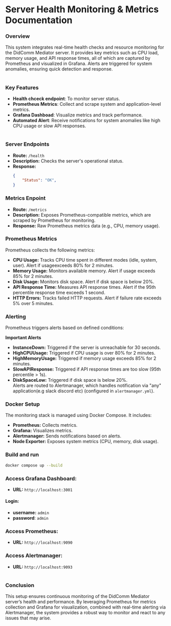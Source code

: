 # **Server Health Monitoring & Metrics Documentation**

### **Overview**

This system integrates real-time health checks and resource monitoring for the DidComm Mediator server. It provides key metrics such as CPU load, memory usage, and API response times, all of which are captured by Prometheus and visualized in Grafana. Alerts are triggered for system anomalies, ensuring quick detection and response.
#
### **Key Features**

- **Health chceck endpoint**: To monitor server status.
- **Prometheus Metrics**: Collect and scrape system and application-level metrics.
- **Grafana Dashboad**: Visualize metrics and track performance.
- **Automated Alert**: Receive notifications for system anomalies like high CPU usage or slow API responses.
#
### Server Endpoints
- **Route:** `/health`
- **Description:** Checks the server's operational status.
- **Response:**
    ```json
    {
        "Status": "OK",
    }
    ```

### Metrics Enpoint
- **Route:** `/metrics`
- **Description:**  Exposes Prometheus-compatible metrics, which are scraped by Prometheus for monitoring.
- **Response:** Raw Prometheus metrics data (e.g., CPU, memory usage).

### Prometheus Metrics

Prometheus collects the following metrics:
- **CPU Usage:** Tracks CPU time spent in different modes (idle, system, user). Alert if usageexceeds 80% for 2 minutes.
- **Memory Usage:** Monitors available memory. Alert if usage exceeds 85% for 2 minutes.
- **Disk Usage:** Monitors disk space. Alert if disk space is below 20%.
- **API Response Time:** Measures API response times. Alert if the 95th percentile response time exceeds 1 second.
- **HTTP Errors:** Tracks failed HTTP requests. Alert if failure rate exceeds 5% over 5 minutes.

### Alerting

Prometheus triggers alerts based on defined conditions:

**Important Alerts**
- **InstanceDown:** Triggered if the server is unreachable for 30 seconds.
- **HighCPUUsage:** Triggered if CPU usage is over 80% for 2 minutes.
- **HighMemoryUsage:** Triggered if memory usage exceeds 85% for 2 minutes.   
- **SlowAPIResponse:** Triggered if API response times are too slow (95th percentile > 1s).
- **DiskSpaceLow:** Triggered if disk space is below 20%.  
Alerts are routed to Alertmanager, which handles notification via "any" application(e.g slack discord etc) (configured in `alertmanager.yml`).

### Docker Setup
The monitoring stack is managed using Docker Compose. It includes:
- **Prometheus:** Collects metrics.
- **Grafana:** Visualizes metrics.
- **Alertmanager:** Sends notifications based on alerts.
- **Node Exporter:** Exposes system metrics (CPU, memory, disk usage).
### Build and run

```bash
docker compose up --build
```
### Access Grafana Dashboard:
- **URL:** `http://localhost:3001`
#### Login: 
- **username:** `admin`
- **password**: `admin`

### Access Prometheus:
- **URL:** `http://localhost:9090`

### Access Alertmanager:
- **URL:** `http://localhost:9093`
#
### Conclusion

This setup ensures continuous monitoring of the DidComm Mediator server’s health and performance. By leveraging Prometheus for metrics collection and Grafana for visualization, combined with real-time alerting via Alertmanager, the system provides a robust way to monitor and react to any issues that may arise.

